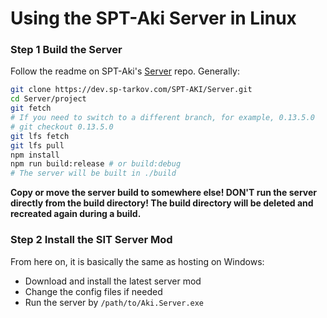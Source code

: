 # Using the SPT-Aki Server in Linux

### Step 1 Build the Server
Follow the readme on SPT-Aki's [Server](https://dev.sp-tarkov.com/SPT-AKI/Server) repo. Generally:
```bash
git clone https://dev.sp-tarkov.com/SPT-AKI/Server.git
cd Server/project
git fetch
# If you need to switch to a different branch, for example, 0.13.5.0
# git checkout 0.13.5.0
git lfs fetch
git lfs pull
npm install
npm run build:release # or build:debug
# The server will be built in ./build
```
**Copy or move the server build to somewhere else! DON'T run the server directly from the build directory! The build directory will be deleted and recreated again during a build.**

### Step 2 Install the SIT Server Mod
From here on, it is basically the same as hosting on Windows:
- Download and install the latest server mod
- Change the config files if needed
- Run the server by `/path/to/Aki.Server.exe`
